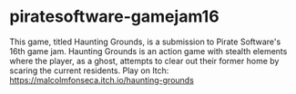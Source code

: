 # piratesoftware-gamejam16
This game, titled Haunting Grounds, is a submission to Pirate Software's 16th game jam. Haunting Grounds is an action game with stealth elements where the player, as a ghost, attempts to clear out their former home by scaring the current residents.
Play on Itch: https://malcolmfonseca.itch.io/haunting-grounds
